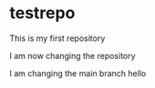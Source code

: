 # testrepo
This is my first repository

I am now changing the repository


I am changing the main branch
hello
